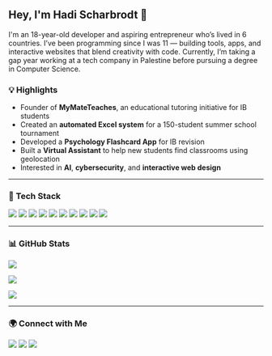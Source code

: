 <!-- Greeting -->
<h2 align="left">Hey, I'm Hadi Scharbrodt 👋</h2>

<p>
I'm an 18-year-old developer and aspiring entrepreneur who’s lived in 6 countries.  
I’ve been programming since I was 11 — building tools, apps, and interactive websites that blend creativity with code.  
Currently, I’m taking a gap year working at a tech company in Palestine before pursuing a degree in Computer Science.
</p>

<!-- Quick highlights -->
### 💡 Highlights
- Founder of **MyMateTeaches**, an educational tutoring initiative for IB students  
- Created an **automated Excel system** for a 150-student summer school tournament  
- Developed a **Psychology Flashcard App** for IB revision  
- Built a **Virtual Assistant** to help new students find classrooms using geolocation  
- Interested in **AI**, **cybersecurity**, and **interactive web design**

---

<!-- Tech stack -->
### 🧠 Tech Stack
<p>
  <img src="https://img.shields.io/badge/-Python-blue" />
  <img src="https://img.shields.io/badge/-JavaScript-yellow" />
  <img src="https://img.shields.io/badge/-TypeScript-blueviolet" />
  <img src="https://img.shields.io/badge/-React-black" />
  <img src="https://img.shields.io/badge/-Next.js-black" />
  <img src="https://img.shields.io/badge/-TailwindCSS-38B2AC" />
  <img src="https://img.shields.io/badge/-Prisma-2D3748" />
  <img src="https://img.shields.io/badge/-MySQL-4479A1" />
  <img src="https://img.shields.io/badge/-HTML5-E34F26" />
  <img src="https://img.shields.io/badge/-CSS3-1572B6" />
</p>

---

<!-- GitHub stats -->
### 📊 GitHub Stats
<p>
  <img src="https://github-readme-stats.vercel.app/api?username=schhadi&show_icons=true&theme=default&hide_border=true" />
</p>
<p>
  <img src="https://streak-stats.demolab.com?user=schhadi&theme=default&hide_border=true" />
</p>
<p>
  <img src="https://github-readme-stats.vercel.app/api/top-langs/?username=schhadi&layout=compact&hide_border=true" />
</p>

---

<!-- Contact -->
### 🌍 Connect with Me
<p>
  <a href="https://www.linkedin.com/in/hadi-scharbrodt" target="_blank"><img src="https://img.shields.io/badge/-LinkedIn-blue?logo=linkedin&logoColor=white" /></a>
  <a href="mailto:hadi.scharbrodt@gmail.com"><img src="https://img.shields.io/badge/-Email-gray?logo=gmail&logoColor=white" /></a>
  <a href="https://schhadi.github.io" target="_blank"><img src="https://img.shields.io/badge/-Website-black?logo=githubpages&logoColor=white" /></a>
</p>
